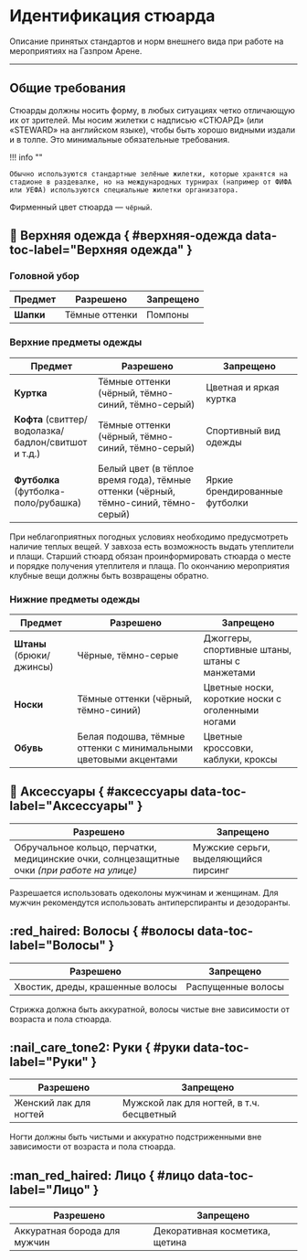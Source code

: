 # Идентификация стюарда
Описание принятых стандартов и норм внешнего вида при работе на мероприятиях на Газпром Арене.

---

## Общие требования
Стюарды должны носить форму, в любых ситуациях четко отличающую их от зрителей. Мы носим жилетки с надписью «СТЮАРД» (или «STEWARD» на английском языке), чтобы быть хорошо видными издали и в толпе. Это минимальные обязательные требования.

!!! info ""

    Обычно используются стандартные зелёные жилетки, которые хранятся на стадионе в раздевалке, но на международных турнирах (например от ФИФА или УЕФА) используются специальные жилетки организатора.

Фирменный цвет стюарда — `чёрный`.

## :womans_clothes: Верхняя одежда { #верхняя-одежда data-toc-label="Верхняя одежда" }

### Головной убор

| Предмет | Разрешено | Запрещено |
| --- | --- | --- |
| **Шапки** | Тёмные оттенки | Помпоны | 

### Верхние предметы одежды

| Предмет | Разрешено | Запрещено |
| --- | --- | --- |
| **Куртка** | Тёмные оттенки (чёрный, тёмно-синий, тёмно-серый) | Цветная и яркая куртка | 
| **Кофта** (свиттер/водолазка/бадлон/свитшот и т.д.) | Тёмные оттенки (чёрный, тёмно-синий, тёмно-серый) | Спортивный вид одежды |
| **Футболка** (футболка-поло/рубашка) | Белый цвет (в тёплое время года), тёмные оттенки (чёрный, тёмно-синий, тёмно-серый) | Яркие брендированные футболки |    

При неблагоприятных погодных условиях необходимо предусмотреть наличие теплых вещей. У завхоза есть возможность выдать утеплители и плащи. Старший стюард обязан проинформировать стюарда о месте и порядке получения утеплителя и плаща. По окончанию мероприятия клубные вещи должны быть возвращены обратно.

### Нижние предметы одежды

| Предмет | Разрешено | Запрещено |
| --- | --- | --- |
| **Штаны** (брюки/джинсы) | Чёрные, тёмно-серые | Джоггеры, спортивные штаны, штаны с манжетами |
| **Носки** | Тёмные оттенки (чёрный, тёмно-синий) | Цветные носки, короткие носки с оголенными ногами |
| **Обувь** | Белая подошва, тёмные оттенки с минимальными цветовыми акцентами | Цветные кроссовки, каблуки, кроксы |

## :ring: Аксессуары { #аксессуары data-toc-label="Аксессуары" }

| Разрешено | Запрещено |
| --- | --- |
| Обручальное кольцо, перчатки, медицинские очки, солнцезащитные очки *(при работе на улице)* | Мужские серьги, выделяющийся пирсинг | 

Разрешается использовать одеколоны мужчинам и женщинам. Для мужчин рекомендутся использовать антиперспиранты и дезодоранты.  

## :red_haired: Волосы { #волосы data-toc-label="Волосы" }

| Разрешено | Запрещено |
| --- | --- |
| Хвостик, дреды, крашенные волосы | Распущенные волосы | 

Стрижка должна быть аккуратной, волосы чистые вне зависимости от возраста и пола стюарда.

## :nail_care_tone2: Руки { #руки data-toc-label="Руки" }

| Разрешено | Запрещено |
| --- | --- |
| Женский лак для ногтей | Мужской лак для ногтей, в т.ч. бесцветный | 

Ногти должны быть чистыми и аккуратно подстриженными вне зависимости от возраста и пола стюарда.

## :man_red_haired: Лицо { #лицо data-toc-label="Лицо" }

| Разрешено | Запрещено |
| --- | --- |
| Аккуратная борода для мужчин | Декоративная косметика, щетина | 
